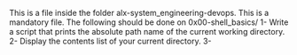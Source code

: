
This is a file inside the folder alx-system_engineering-devops.
This is a mandatory file.
The following should be done on 0x00-shell_basics/
1- Write a script that prints the absolute path name of the current working directory. 
2- Display the contents list of your current directory.
3- 
